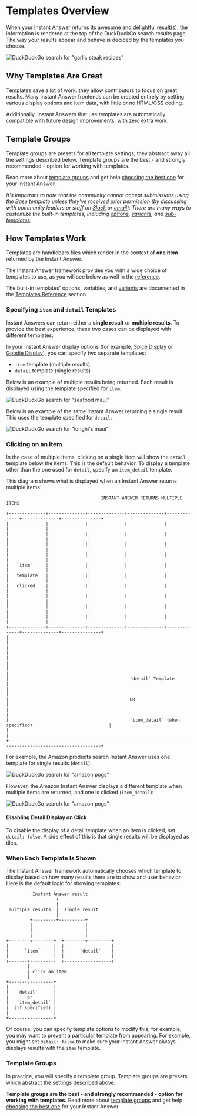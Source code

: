 # Templates Overview

When your Instant Answer returns its awesome and delightful result(s), the information is rendered at the top of the DuckDuckGo search results page. The way your results appear and behave is decided by the templates you choose.

![DuckDuckGo search for "garlic steak recipes"](http://docs.duckduckhack.com/assets/garlic_steak_recipes.png)

## Why Templates Are Great

Templates save a lot of work: they allow contributors to focus on great results. Many Instant Answer frontends can be created entirely by setting various display options and item data, with little or no HTML/CSS coding.

Additionally, Instant Answers that use templates are automatically compatible with future design improvements, with zero extra work.

## Template Groups

Template groups are presets for all template settings; they abstract away all the settings described below. Template groups are the best - and strongly recommended - option for working with templates.

Read more about [template groups](http://docs.duckduckhack.com/frontend-reference/template-groups.html) and get help [choosing the best one](http://docs.duckduckhack.com/frontend-reference/template-groups.html#picking-a-template-group) for your Instant Answer.

*It's important to note that the community cannot accept submissions using the Base template unless they've received prior permission (by discussing with community leaders or staff on [Slack](mailto:QuackSlack@duckduckgo.com?subject=AddMe) or [email](mailto:open@duckduckgo.com)). There are many ways to customize the built-in templates, including [options](http://docs.duckduckhack.com/frontend-reference/display-reference.html), [variants](http://docs.duckduckhack.com/frontend-reference/variants-reference.html), and [sub-templates](http://docs.duckduckhack.com/frontend-reference/subtemplates.html).*

## How Templates Work

Templates are handlebars files which render in the context of **one item** returned by the Instant Answer.

The Instant Answer framework provides you with a wide choice of templates to use, as you will see below as well in the [reference](http://docs.duckduckhack.com/frontend-reference/templates-reference.html).

The built-in templates' options, variables, and [variants](http://docs.duckduckhack.com/frontend-reference/variants-reference.html) are documented in the [Templates Reference](http://docs.duckduckhack.com/frontend-reference/templates-reference.html) section.

### Specifying `item` and `detail` Templates

Instant Answers can return either a **single result** or **multiple results**. To provide the best experience, these two cases can be displayed with different templates.

In your Instant Answer display options (for example, [Spice Display](http://docs.duckduckhack.com/frontend-reference/setting-spice-display.html) or [Goodie Display](http://docs.duckduckhack.com/frontend-reference/setting-goodie-display.html)), you can specify two separate templates:

- `item` template (multiple results)
- `detail` template (single results)

Below is an example of multiple results being returned. Each result is displayed using the template specified for `item`:

![DuckDuckGo search for "seafood maui"](http://docs.duckduckhack.com/assets/seafood_maui.png)

Below is an example of the same Instant Answer returning a single result. This uses the template specified for `detail`:

![DuckDuckGo search for "longhi's maui"](http://docs.duckduckhack.com/assets/longhis_maui.png)

### Clicking on an Item

In the case of multiple items, clicking on a single item will show the `detail` template below the items. This is the default behavior. To display a template other than the one used for `detail`, specify an `item_detail` template.

This diagram shows what is displayed when an Instant Answer returns multiple items:

```
                                    INSTANT ANSWER RETURNS MULTIPLE ITEMS

+--------------+--------------+--------------+--------------+--------------+--------------+---------------+
|              |              |              |              |              |              |               |
|              |              |              |              |              |              |               |
|              |              |              |              |              |              |               |
|              |              |              |              |              |              |               |
|   `item`     |              |              |              |              |              |               |
|   template   |              |              |              |              |              |               |
|   clicked    |              |              |              |              |              |               |
|              |              |              |              |              |              |               |
|              |              |              |              |              |              |               |
|              |              |              |              |              |              |               |
+--------------+--------------+--------------+--------------+--------------+--------------+---------------+
|                                                                                                         |
|                                                                                                         |
|                                                                                                         |
|                                                                                                         |
|                                              `detail` Template                                          |
|                                                                                                         |
|                                              OR                                                         |
|                                                                                                         |
|                                              `item_detail` (when specified)                             |
|                                                                                                         |
+---------------------------------------------------------------------------------------------------------+
```

For example, the Amazon products search Instant Answer uses one template for single results (`detail`):

![DuckDuckGo search for "amazon pogs"](http://docs.duckduckhack.com/assets/amazon_pogs_detail.png)

However, the Amazon Instant Answer displays a different template when multiple items are returned, and one is clicked (`item_detail`):

![DuckDuckGo search for "amazon pogs"](http://docs.duckduckhack.com/assets/amazon_pogs_item_detail.png)

#### Disabling Detail Display on Click

To disable the display of a detail template when an item is clicked, set `detail: false`. A side effect of this is that single results will be displayed as tiles.

### When Each Template Is Shown

The Instant Answer framework automatically chooses which template to display based on how many results there are to show and user behavior. Here is the default logic for showing templates:

```
          Instant Answer result
                   +
                   |
 multiple results  |  single result
                   |
         +---------+----------+
         |                    |
         |                    |
         |                    |
+--------v--------+  +--------v---------+
|                 |  |                  |
|      `item`     |  |      `detail`    |
|                 |  |                  |
+-------+---------+  +------------------+
        |
        | click an item
        |
+-------v---------+
|                 |
|   `detail`      |
|       or        |
|   `item_detail` |
|  (if specified) |
|                 |
+-----------------+

```

Of course, you can specify template options to modify this; for example, you may want to prevent a particular template from appearing. For example, you might set `detail: false` to make sure your Instant Answer always displays results with the `item` template.

### Template Groups

In practice, you will specify a template group. Template groups are presets which abstract the settings described above.

**Template groups are the best - and strongly recommended - option for working with templates.** Read more about [template groups](http://docs.duckduckhack.com/frontend-reference/template-groups.html) and get help [choosing the best one](http://docs.duckduckhack.com/frontend-reference/template-groups.html#picking-a-template-group) for your Instant Answer.

